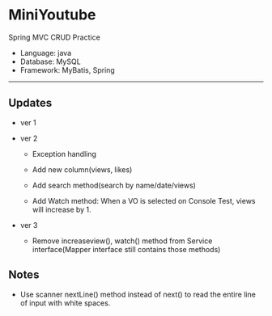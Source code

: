 # MiniYoutube

Spring MVC CRUD Practice

- Language: java
- Database: MySQL
- Framework: MyBatis, Spring

---

## Updates

- ver 1

- ver 2

  - Exception handling

  - Add new column(views, likes)

  - Add search method(search by name/date/views)

  - Add Watch method: When a VO is selected on Console Test, views will increase by 1.

- ver 3

  - Remove increaseview(), watch() method from Service interface(Mapper interface still contains those methods)



## Notes

- Use scanner nextLine() method instead of next() to read the entire line of input with white spaces.
